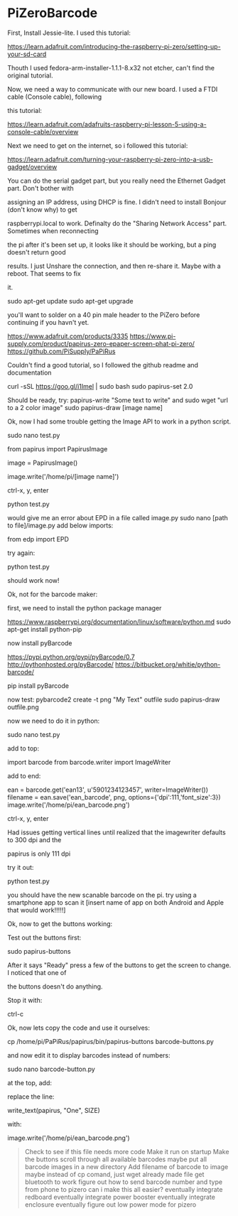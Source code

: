 # PiZeroBarcode

First, Install Jessie-lite. I used this tutorial:

https://learn.adafruit.com/introducing-the-raspberry-pi-zero/setting-up-your-sd-card

Thouth I used fedora-arm-installer-1.1.1-8.x32 not etcher, can't find the original tutorial.

Now, we need a way to communicate with our new board.  I used a FTDI cable (Console cable), following 

this tutorial:

https://learn.adafruit.com/adafruits-raspberry-pi-lesson-5-using-a-console-cable/overview

Next we need to get on the internet, so i followed this tutorial:

https://learn.adafruit.com/turning-your-raspberry-pi-zero-into-a-usb-gadget/overview

You can do the serial gadget part, but you really need the Ethernet Gadget part. Don't bother with 

assigning an IP address, using DHCP is fine. I didn't need to install Bonjour (don't know why) to get 

raspberrypi.local to work. Definalty do the "Sharing Network Access" part.  Sometimes when reconnecting 

the pi after it's been set up, it looks like it should be working, but a ping doesn't return good 

results.  I just Unshare the connection, and then re-share it.  Maybe with a reboot. That seems to fix 

it.

sudo apt-get update
sudo apt-get upgrade

you'll want to solder on a 40 pin male header to the PiZero before continuing if you havn't yet.

https://www.adafruit.com/products/3335
https://www.pi-supply.com/product/papirus-zero-epaper-screen-phat-pi-zero/
https://github.com/PiSupply/PaPiRus

Couldn't find a good tutorial, so I followed the github readme and documentation

curl -sSL https://goo.gl/i1Imel | sudo bash
sudo papirus-set 2.0

Should be ready, try:
papirus-write "Some text to write"
and
sudo wget "url to a 2 color image"
sudo papirus-draw [image name]

Ok, now I had some trouble getting the Image API to work in a python script.

sudo nano test.py

from papirus import PapirusImage

image = PapirusImage()

image.write('/home/pi/[image name]')

ctrl-x, y, enter

python test.py

would give me an error about EPD in a file called image.py
sudo nano [path to file]/image.py
add below imports:

from edp import EPD

try again:

python test.py

should work now!

Ok, not for the barcode maker:

first, we need to install the python package manager

https://www.raspberrypi.org/documentation/linux/software/python.md
sudo apt-get install python-pip

now install pyBarcode

https://pypi.python.org/pypi/pyBarcode/0.7
http://pythonhosted.org/pyBarcode/
https://bitbucket.org/whitie/python-barcode/

pip install pyBarcode

now test:
pybarcode2 create -t png "My Text" outfile
sudo papirus-draw outfile.png

now we need to do it in python:

sudo nano test.py

add to top: 

import barcode
from barcode.writer import ImageWriter

add to end:

ean = barcode.get('ean13', u'5901234123457', writer=ImageWriter())
filename = ean.save('ean_barcode', png, options={'dpi':111,'font_size':3})
image.write('/home/pi/ean_barcode.png')


ctrl-x, y, enter

Had issues getting vertical lines until realized that the imagewriter defaults to 300 dpi and the 

papirus is only 111 dpi

try it out:

python test.py

you should have the new scanable barcode on the pi.  try using a smartphone app to scan it
[insert name of app on both Android and Apple that would work!!!!!]

Ok, now to get the buttons working:

Test out the buttons first:

sudo papirus-buttons

After it says "Ready" press a few of the buttons to get the screen to change.  I noticed that one of 

the buttons doesn't do anything.

Stop it with:

ctrl-c 

Ok, now lets copy the code and use it ourselves:

cp /home/pi/PaPiRus/papirus/bin/papirus-buttons barcode-buttons.py

and now edit it to display barcodes instead of numbers:

sudo nano barcode-button.py

at the top, add:

replace the line:

write_text(papirus, "One", SIZE)

with:

image.write('/home/pi/ean_barcode.png')


>Check to see if this file needs more code
>Make it run on startup
>Make the buttons scroll through all available barcodes
>maybe put all barcode images in a new directory
>Add filename of barcode to image
>maybe instead of cp comand, just wget already made file
>get bluetooth to work
>figure out how to send barcode number and type from phone to pizero
>can i make this all easier?
>eventually integrate redboard
>eventually integrate power booster
>eventually integrate enclosure
>eventually figure out low power mode for pizero
